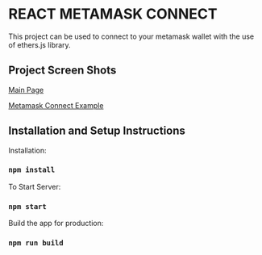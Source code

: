 # REACT METAMASK CONNECT

This project can be used to connect to your metamask wallet with the use of ethers.js library.

## Project Screen Shots

[Main Page](Documents/react-metamask-connect/assets/Main_Page.png)

[Metamask Connect Example](Documents/react-metamask-connect/assets/Metamask_Connection.png)

## Installation and Setup Instructions

Installation: 

### `npm install`

To Start Server:

### `npm start`

Build the app for production:

### `npm run build`









